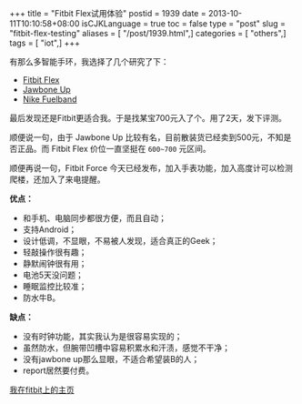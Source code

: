 +++
title = "Fitbit Flex试用体验"
postid = 1939
date = 2013-10-11T10:10:58+08:00
isCJKLanguage = true
toc = false
type = "post"
slug = "fitbit-flex-testing"
aliases = [ "/post/1939.html",]
categories = [ "others",]
tags = [ "iot",]
+++


有那么多智能手环，我选择了几个研究了下：

-   [Fitbit Flex](http://www.fitbit.com/)
-   [Jawbone Up](https://jawbone.com/up)
-   [Nike Fuelband](http://www.nike.com/cdp/fuelband/us/en_us/)

最后发现还是Fitbit更适合我。于是找某宝700元入了个。用了2天，发下评测。

顺便说一句，由于 Jawbone Up 比较有名，目前散装货已经卖到500元，不知是否正品。而 Fitbit Flex 价位一直坚挺在 `600~700` 元区间。

顺便再说一句，Fitbit Force 今天已经发布，加入手表功能，加入高度计可以检测爬楼，还加入了来电提醒。

**优点：**

-   和手机、电脑同步都很方便，而且自动；
-   支持Android；
-   设计低调，不显眼，不易被人发现，适合真正的Geek；
-   轻敲操作很有趣；
-   静默闹钟很有用；
-   电池5天没问题；
-   睡眠监控比较准；
-   防水牛B。

**缺点：**

-   没有时钟功能，其实我认为是很容易实现的；
-   虽然防水，但腕带凹槽中容易积累水和汗渍，感觉不干净；
-   没有jawbone up那么显眼，不适合希望装B的人；
-   report居然要付费。

[我在fitbit上的主页](http://www.fitbit.com/user/27P8NH)
